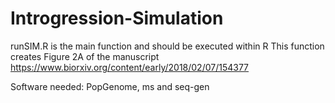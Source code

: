 # Introgression-Simulation
 runSIM.R is the main function and should be executed within R
 This function creates Figure 2A of the manuscript
 https://www.biorxiv.org/content/early/2018/02/07/154377
 
 Software needed: PopGenome, ms and seq-gen

